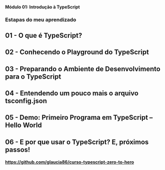 #### Módulo 01: Introdução à TypeScript

### Estapas do meu aprendizado

## 01 - O que é TypeScript?
## 02 - Conhecendo o Playground do TypeScript
## 03 - Preparando o Ambiente de Desenvolvimento para o TypeScript
## 04 - Entendendo um pouco mais o arquivo tsconfig.json
## 05 - Demo: Primeiro Programa em TypeScript – Hello World
## 06 - E por que usar o TypeScript? E, próximos passos!


#### https://github.com/glaucia86/curso-typescript-zero-to-hero